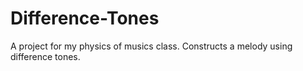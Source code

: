 Difference-Tones
================

A project for my physics of musics class. Constructs a melody using difference tones.